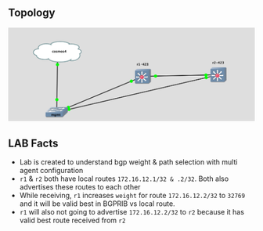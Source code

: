 ## Topology

![Topology](Topology.png)

## LAB Facts

- Lab is created to understand bgp weight & path selection with multi agent configuration
- `r1` & `r2` both have local routes `172.16.12.1/32 & .2/32`. Both also advertises these routes to each other
- While receiving, `r1` increases `weight` for route `172.16.12.2/32` to `32769` and it will be valid best in BGPRIB vs local route.
- `r1` will also not going to advertise `172.16.12.2/32` to `r2` because it has valid best route received from `r2`
